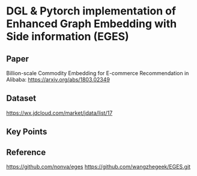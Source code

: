 # DGL & Pytorch implementation of Enhanced Graph Embedding with Side information (EGES)

## Paper
Billion-scale Commodity Embedding for E-commerce Recommendation in Alibaba: https://arxiv.org/abs/1803.02349

## Dataset
https://wx.jdcloud.com/market/jdata/list/17

## Key Points


## Reference
https://github.com/nonva/eges
https://github.com/wangzhegeek/EGES.git
